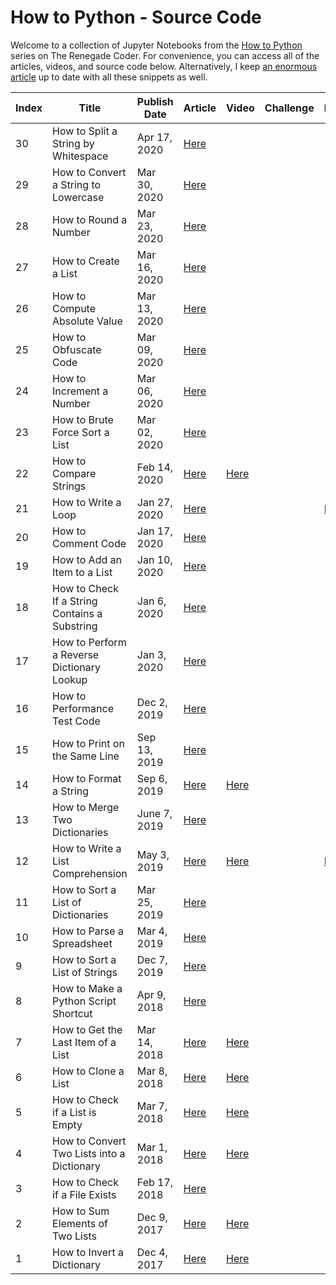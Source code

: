 # How to Python - Source Code

Welcome to a collection of Jupyter Notebooks from the [How to Python][1] series on The Renegade Coder. For convenience, you can access all of the articles, videos, and source code below. Alternatively, I keep [an enormous article][25] up to date with all these snippets as well.

| Index | Title | Publish Date | Article | Video | Challenge | Notebook |
|-------|-------|--------------|---------|-------|-----------|----------|
| 30 | How to Split a String by Whitespace | Apr 17, 2020 | [Here][34] | | | |
| 29 | How to Convert a String to Lowercase | Mar 30, 2020 | [Here][33] | | | |
| 28 | How to Round a Number | Mar 23, 2020 | [Here][32] | | | |
| 27 | How to Create a List | Mar 16, 2020 | [Here][31] | | | |
| 26 | How to Compute Absolute Value | Mar 13, 2020 | [Here][30] | | | |
| 25 | How to Obfuscate Code | Mar 09, 2020 | [Here][29] | | | |
| 24 | How to Increment a Number | Mar 06, 2020 | [Here][28] | | | |
| 23 | How to Brute Force Sort a List | Mar 02, 2020 | [Here][27] | | | |
| 22 | How to Compare Strings | Feb 14, 2020 | [Here][26] | [Here][43] | | |
| 21 | How to Write a Loop | Jan 27, 2020 | [Here][4] | | | [Here][24] | 
| 20 | How to Comment Code | Jan 17, 2020 | [Here][5] | | | |
| 19 | How to Add an Item to a List | Jan 10, 2020 | [Here][6] | | | |
| 18 | How to Check If a String Contains a Substring | Jan 6, 2020 | [Here][7] | | | |
| 17 | How to Perform a Reverse Dictionary Lookup | Jan 3, 2020 | [Here][8] | | | |
| 16 | How to Performance Test Code | Dec 2, 2019 | [Here][9] | | | |
| 15 | How to Print on the Same Line | Sep 13, 2019 | [Here][10] | | | |
| 14 | How to Format a String | Sep 6, 2019 | [Here][11] | [Here][42] | | |
| 13 | How to Merge Two Dictionaries | June 7, 2019 | [Here][12] | | | |
| 12 | How to Write a List Comprehension | May 3, 2019 | [Here][2] | [Here][39] | | [Here][3] |
| 11 | How to Sort a List of Dictionaries | Mar 25, 2019 | [Here][13] | | | |
| 10 | How to Parse a Spreadsheet | Mar 4, 2019 | [Here][14] | | | |
| 9 | How to Sort a List of Strings | Dec 7, 2019 | [Here][15] | | | |
| 8 | How to Make a Python Script Shortcut | Apr 9, 2018 | [Here][16] | | | |
| 7 | How to Get the Last Item of a List | Mar 14, 2018 | [Here][17] | [Here][41] | | |
| 6 | How to Clone a List | Mar 8, 2018 | [Here][18] | [Here][40] | | |
| 5 | How to Check if a List is Empty | Mar 7, 2018 | [Here][19] | [Here][35] | | | 
| 4 | How to Convert Two Lists into a Dictionary | Mar 1, 2018 | [Here][20] | [Here][38] | | |
| 3 | How to Check if a File Exists | Feb 17, 2018 | [Here][21] | | | |
| 2 | How to Sum Elements of Two Lists | Dec 9, 2017 | [Here][22] | [Here][37] | | |
| 1 | How to Invert a Dictionary | Dec 4, 2017 | [Here][23] | [Here][36] | | |

[1]: https://therenegadecoder.com/series/how-to-python/
[2]: https://therenegadecoder.com/code/how-to-write-a-list-comprehension-in-python/
[3]: https://colab.research.google.com/github/TheRenegadeCoder/how-to-python-code/blob/master/notebooks/how_to_write_a_list_comprehension.ipynb
[4]: https://therenegadecoder.com/code/how-to-write-a-loop-in-python/
[5]: https://therenegadecoder.com/code/how-to-comment-code-in-python/
[6]: https://therenegadecoder.com/code/how-to-add-an-item-to-a-list-in-python/
[7]: https://therenegadecoder.com/code/how-to-check-if-a-string-contains-a-substring-in-python/
[8]: https://therenegadecoder.com/code/how-to-perform-a-reverse-dictionary-lookup-in-python/
[9]: https://therenegadecoder.com/code/how-to-performance-test-python-code/
[10]: https://therenegadecoder.com/code/how-to-print-on-the-same-line-in-python/
[11]: https://therenegadecoder.com/code/how-to-format-a-string-in-python/
[12]: https://therenegadecoder.com/code/how-to-merge-two-dictionaries-in-python/
[13]: https://therenegadecoder.com/code/how-to-sort-a-list-of-dictionaries-in-python/
[14]: https://therenegadecoder.com/code/how-to-parse-a-spreadsheet-in-python/
[15]: https://therenegadecoder.com/code/how-to-sort-a-list-of-strings-in-python/
[16]: https://therenegadecoder.com/code/how-to-make-a-python-script-shortcut-with-arguments/
[17]: https://therenegadecoder.com/code/how-to-get-the-last-item-of-a-list-in-python/
[18]: https://therenegadecoder.com/code/how-to-clone-a-list-in-python/
[19]: https://therenegadecoder.com/code/how-to-check-if-a-list-is-empty-in-python/
[20]: https://therenegadecoder.com/code/how-to-convert-two-lists-into-a-dictionary-in-python/
[21]: https://therenegadecoder.com/code/how-to-check-if-a-file-exists-in-python/
[22]: https://therenegadecoder.com/code/how-to-sum-elements-of-two-lists-in-python/
[23]: https://therenegadecoder.com/code/how-to-invert-a-dictionary-in-python/
[24]: https://colab.research.google.com/github/TheRenegadeCoder/how-to-python-code/blob/master/notebooks/how_to_write_a_loop.ipynb
[25]: https://therenegadecoder.com/code/python-code-snippets-for-everyday-problems/
[26]: https://therenegadecoder.com/code/how-to-compare-strings-in-python/
[27]: https://therenegadecoder.com/code/how-to-brute-force-sort-a-list-in-python/
[28]: https://therenegadecoder.com/code/how-to-increment-a-number-in-python/
[29]: https://therenegadecoder.com/code/how-to-obfuscate-code-in-python/
[30]: https://therenegadecoder.com/code/how-to-compute-absolute-value-in-python/
[31]: https://therenegadecoder.com/code/how-to-create-a-list-in-python/
[32]: https://therenegadecoder.com/code/how-to-round-a-number-in-python/
[33]: https://therenegadecoder.com/code/how-to-convert-a-string-to-lowercase-in-python/
[34]: https://therenegadecoder.com/code/how-to-split-a-string-by-whitespace-in-python/
[35]: https://www.youtube.com/watch?v=k1lE5QxNAM4
[36]: https://www.youtube.com/watch?v=lN5qX73H2Bc
[37]: https://www.youtube.com/watch?v=-ueWDzP88eQ
[38]: https://www.youtube.com/watch?v=SPmFkdfD_Ho
[39]: https://www.youtube.com/watch?v=AEG8D4h7kls
[40]: https://www.youtube.com/watch?v=ZMCte_LHml0
[41]: https://www.youtube.com/watch?v=wAJ1Nlk-T7w
[42]: https://www.youtube.com/watch?v=qZMYur8VRlU
[43]: https://www.youtube.com/watch?v=EO1_Pa6wSQs
